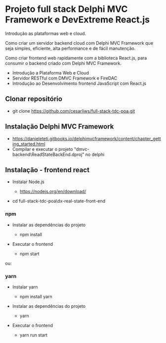 # Projeto full stack Delphi MVC Framework e DevExtreme React.js

Introdução as plataformas web e cloud.

Como criar um servidor backend cloud com Delphi MVC Framework que seja simples, eficiente, alta performance e de fácil manutenção.

Como criar frontend web rapidamente com a biblioteca React.js, para consumir o backend criado com Delphi MVC Framework.

* Introdução a Plataforma Web e Cloud
* Servidor RESTful  com DMVC Framework e FireDAC
* Introdução ao Desenvolvimento frontend JavaScript com React.js

## Clonar repositório

* git clone https://github.com/cesarliws/full-stack-tdc-poa.git

## Instalação Delphi MVC Framework

* https://danieleteti.gitbooks.io/delphimvcframework/content/chapter_getting_started.html
* Compilar e executar o projeto "dmvc-backend\ReadStateBackEnd.dproj" no delphi

## Instalação - frontend react

* Instalar Node.js
  * https://nodejs.org/en/download/

* cd full-stack-tdc-poa\dx-real-state-front-end

### npm

* Instalar as dependências do projeto
  * npm install

* Executar o frontend
  * npm start

ou:

### yarn

* Instalar yarn
  * npm install yarn

* Instalar as dependências do projeto
  * yarn

* Executar o frontend
  * yarn run start